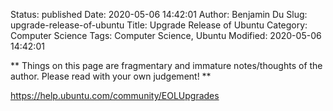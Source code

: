 Status: published
Date: 2020-05-06 14:42:01
Author: Benjamin Du
Slug: upgrade-release-of-ubuntu
Title: Upgrade Release of Ubuntu
Category: Computer Science
Tags: Computer Science, Ubuntu
Modified: 2020-05-06 14:42:01

**
Things on this page are fragmentary and immature notes/thoughts of the author.
Please read with your own judgement!
**

https://help.ubuntu.com/community/EOLUpgrades

